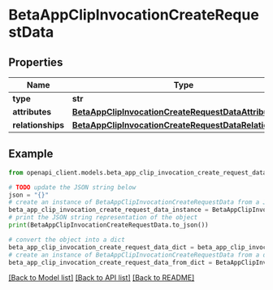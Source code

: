 # BetaAppClipInvocationCreateRequestData


## Properties

Name | Type | Description | Notes
------------ | ------------- | ------------- | -------------
**type** | **str** |  | 
**attributes** | [**BetaAppClipInvocationCreateRequestDataAttributes**](BetaAppClipInvocationCreateRequestDataAttributes.md) |  | 
**relationships** | [**BetaAppClipInvocationCreateRequestDataRelationships**](BetaAppClipInvocationCreateRequestDataRelationships.md) |  | 

## Example

```python
from openapi_client.models.beta_app_clip_invocation_create_request_data import BetaAppClipInvocationCreateRequestData

# TODO update the JSON string below
json = "{}"
# create an instance of BetaAppClipInvocationCreateRequestData from a JSON string
beta_app_clip_invocation_create_request_data_instance = BetaAppClipInvocationCreateRequestData.from_json(json)
# print the JSON string representation of the object
print(BetaAppClipInvocationCreateRequestData.to_json())

# convert the object into a dict
beta_app_clip_invocation_create_request_data_dict = beta_app_clip_invocation_create_request_data_instance.to_dict()
# create an instance of BetaAppClipInvocationCreateRequestData from a dict
beta_app_clip_invocation_create_request_data_from_dict = BetaAppClipInvocationCreateRequestData.from_dict(beta_app_clip_invocation_create_request_data_dict)
```
[[Back to Model list]](../README.md#documentation-for-models) [[Back to API list]](../README.md#documentation-for-api-endpoints) [[Back to README]](../README.md)


